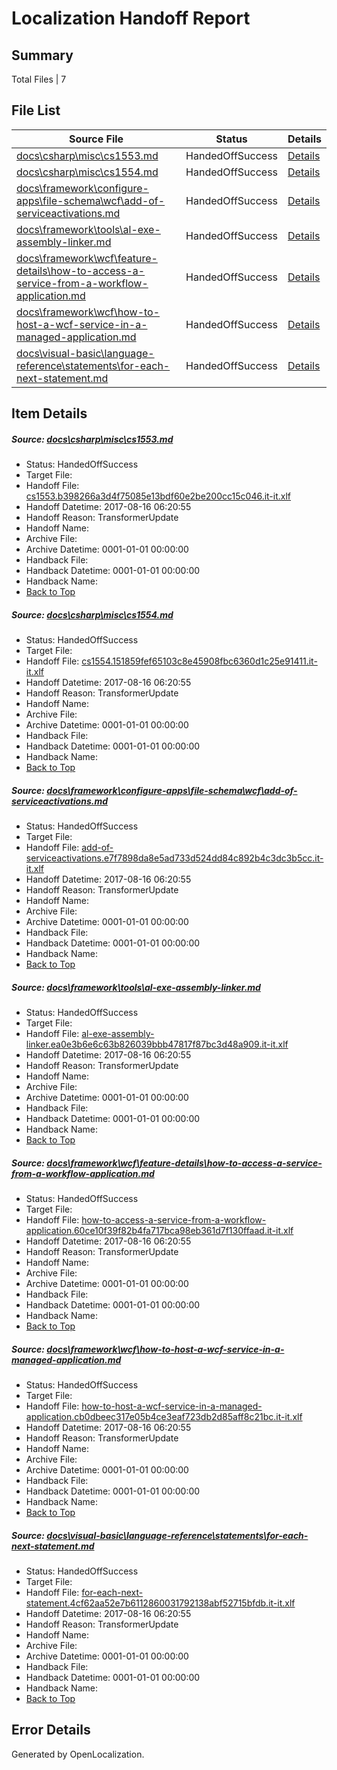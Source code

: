 # <a name='report-top'></a> Localization Handoff Report

## Summary
 Total Files | 7

## File List
 Source File | Status | Details 
 ----------- | ------ | ------- 
 [docs\csharp\misc\cs1553.md](https://github.com/OpenLocalizationTestOrg/docs/blob/75444267cc262dcdfc807db05b2441b78c986800/docs/csharp/misc/cs1553.md) | HandedOffSuccess | [Details](#9902cb7462cac78569e53047a43f5ed2826575ee17404)
 [docs\csharp\misc\cs1554.md](https://github.com/OpenLocalizationTestOrg/docs/blob/75444267cc262dcdfc807db05b2441b78c986800/docs/csharp/misc/cs1554.md) | HandedOffSuccess | [Details](#34edc93eaf71cf4b299d797f9e460f4475dace8217405)
 [docs\framework\configure-apps\file-schema\wcf\add-of-serviceactivations.md](https://github.com/OpenLocalizationTestOrg/docs/blob/75444267cc262dcdfc807db05b2441b78c986800/docs/framework/configure-apps/file-schema/wcf/add-of-serviceactivations.md) | HandedOffSuccess | [Details](#e41435da87339047e0dd0b591d17ac5221853bbe19232)
 [docs\framework\tools\al-exe-assembly-linker.md](https://github.com/OpenLocalizationTestOrg/docs/blob/75444267cc262dcdfc807db05b2441b78c986800/docs/framework/tools/al-exe-assembly-linker.md) | HandedOffSuccess | [Details](#2bbb13d5a885cca264ebb29edd5f97799630601e20960)
 [docs\framework\wcf\feature-details\how-to-access-a-service-from-a-workflow-application.md](https://github.com/OpenLocalizationTestOrg/docs/blob/75444267cc262dcdfc807db05b2441b78c986800/docs/framework/wcf/feature-details/how-to-access-a-service-from-a-workflow-application.md) | HandedOffSuccess | [Details](#93e6dbd455a04e2d67667b6c876a65f2c3b55b3524533)
 [docs\framework\wcf\how-to-host-a-wcf-service-in-a-managed-application.md](https://github.com/OpenLocalizationTestOrg/docs/blob/75444267cc262dcdfc807db05b2441b78c986800/docs/framework/wcf/how-to-host-a-wcf-service-in-a-managed-application.md) | HandedOffSuccess | [Details](#37a24a03dbad312e96a26fd09b8a1de51e95c63424984)
 [docs\visual-basic\language-reference\statements\for-each-next-statement.md](https://github.com/OpenLocalizationTestOrg/docs/blob/75444267cc262dcdfc807db05b2441b78c986800/docs/visual-basic/language-reference/statements/for-each-next-statement.md) | HandedOffSuccess | [Details](#b9d1c4e7304384ab155ccfb6f5ddba52d5de4a4d30353)

## Item Details
##### <a name='9902cb7462cac78569e53047a43f5ed2826575ee17404'></a> Source: [docs\csharp\misc\cs1553.md](https://github.com/OpenLocalizationTestOrg/docs/blob/75444267cc262dcdfc807db05b2441b78c986800/docs/csharp/misc/cs1553.md)
* Status: HandedOffSuccess
* Target File: 
* Handoff File: [cs1553.b398266a3d4f75085e13bdf60e2be200cc15c046.it-it.xlf](https://github.com/OpenLocalizationTestOrg/docs.handoff/blob/2978623f9952fe14080eec888a75b446102ab9fe/ol-handoff/OpenLocalizationTestOrg/docs.it-it/master/vbcs_lo-mt/cs1553.b398266a3d4f75085e13bdf60e2be200cc15c046.it-it.xlf)
* Handoff Datetime: 2017-08-16 06:20:55
* Handoff Reason: TransformerUpdate
* Handoff Name: 
* Archive File: 
* Archive Datetime: 0001-01-01 00:00:00
* Handback File: 
* Handback Datetime: 0001-01-01 00:00:00
* Handback Name: 
* [Back to Top](#report-top)

##### <a name='34edc93eaf71cf4b299d797f9e460f4475dace8217405'></a> Source: [docs\csharp\misc\cs1554.md](https://github.com/OpenLocalizationTestOrg/docs/blob/75444267cc262dcdfc807db05b2441b78c986800/docs/csharp/misc/cs1554.md)
* Status: HandedOffSuccess
* Target File: 
* Handoff File: [cs1554.151859fef65103c8e45908fbc6360d1c25e91411.it-it.xlf](https://github.com/OpenLocalizationTestOrg/docs.handoff/blob/2978623f9952fe14080eec888a75b446102ab9fe/ol-handoff/OpenLocalizationTestOrg/docs.it-it/master/vbcs_lo-mt/cs1554.151859fef65103c8e45908fbc6360d1c25e91411.it-it.xlf)
* Handoff Datetime: 2017-08-16 06:20:55
* Handoff Reason: TransformerUpdate
* Handoff Name: 
* Archive File: 
* Archive Datetime: 0001-01-01 00:00:00
* Handback File: 
* Handback Datetime: 0001-01-01 00:00:00
* Handback Name: 
* [Back to Top](#report-top)

##### <a name='e41435da87339047e0dd0b591d17ac5221853bbe19232'></a> Source: [docs\framework\configure-apps\file-schema\wcf\add-of-serviceactivations.md](https://github.com/OpenLocalizationTestOrg/docs/blob/75444267cc262dcdfc807db05b2441b78c986800/docs/framework/configure-apps/file-schema/wcf/add-of-serviceactivations.md)
* Status: HandedOffSuccess
* Target File: 
* Handoff File: [add-of-serviceactivations.e7f7898da8e5ad733d524dd84c892b4c3dc3b5cc.it-it.xlf](https://github.com/OpenLocalizationTestOrg/docs.handoff/blob/2978623f9952fe14080eec888a75b446102ab9fe/ol-handoff/OpenLocalizationTestOrg/docs.it-it/master/net-med-mt/add-of-serviceactivations.e7f7898da8e5ad733d524dd84c892b4c3dc3b5cc.it-it.xlf)
* Handoff Datetime: 2017-08-16 06:20:55
* Handoff Reason: TransformerUpdate
* Handoff Name: 
* Archive File: 
* Archive Datetime: 0001-01-01 00:00:00
* Handback File: 
* Handback Datetime: 0001-01-01 00:00:00
* Handback Name: 
* [Back to Top](#report-top)

##### <a name='2bbb13d5a885cca264ebb29edd5f97799630601e20960'></a> Source: [docs\framework\tools\al-exe-assembly-linker.md](https://github.com/OpenLocalizationTestOrg/docs/blob/75444267cc262dcdfc807db05b2441b78c986800/docs/framework/tools/al-exe-assembly-linker.md)
* Status: HandedOffSuccess
* Target File: 
* Handoff File: [al-exe-assembly-linker.ea0e3b6e6c63b826039bbb47817f87bc3d48a909.it-it.xlf](https://github.com/OpenLocalizationTestOrg/docs.handoff/blob/2978623f9952fe14080eec888a75b446102ab9fe/ol-handoff/OpenLocalizationTestOrg/docs.it-it/master/net-med-mt/al-exe-assembly-linker.ea0e3b6e6c63b826039bbb47817f87bc3d48a909.it-it.xlf)
* Handoff Datetime: 2017-08-16 06:20:55
* Handoff Reason: TransformerUpdate
* Handoff Name: 
* Archive File: 
* Archive Datetime: 0001-01-01 00:00:00
* Handback File: 
* Handback Datetime: 0001-01-01 00:00:00
* Handback Name: 
* [Back to Top](#report-top)

##### <a name='93e6dbd455a04e2d67667b6c876a65f2c3b55b3524533'></a> Source: [docs\framework\wcf\feature-details\how-to-access-a-service-from-a-workflow-application.md](https://github.com/OpenLocalizationTestOrg/docs/blob/75444267cc262dcdfc807db05b2441b78c986800/docs/framework/wcf/feature-details/how-to-access-a-service-from-a-workflow-application.md)
* Status: HandedOffSuccess
* Target File: 
* Handoff File: [how-to-access-a-service-from-a-workflow-application.60ce10f39f82b4fa717bca98eb361d7f130ffaad.it-it.xlf](https://github.com/OpenLocalizationTestOrg/docs.handoff/blob/2978623f9952fe14080eec888a75b446102ab9fe/ol-handoff/OpenLocalizationTestOrg/docs.it-it/master/net-med-mt/how-to-access-a-service-from-a-workflow-application.60ce10f39f82b4fa717bca98eb361d7f130ffaad.it-it.xlf)
* Handoff Datetime: 2017-08-16 06:20:55
* Handoff Reason: TransformerUpdate
* Handoff Name: 
* Archive File: 
* Archive Datetime: 0001-01-01 00:00:00
* Handback File: 
* Handback Datetime: 0001-01-01 00:00:00
* Handback Name: 
* [Back to Top](#report-top)

##### <a name='37a24a03dbad312e96a26fd09b8a1de51e95c63424984'></a> Source: [docs\framework\wcf\how-to-host-a-wcf-service-in-a-managed-application.md](https://github.com/OpenLocalizationTestOrg/docs/blob/75444267cc262dcdfc807db05b2441b78c986800/docs/framework/wcf/how-to-host-a-wcf-service-in-a-managed-application.md)
* Status: HandedOffSuccess
* Target File: 
* Handoff File: [how-to-host-a-wcf-service-in-a-managed-application.cb0dbeec317e05b4ce3eaf723db2d85aff8c21bc.it-it.xlf](https://github.com/OpenLocalizationTestOrg/docs.handoff/blob/2978623f9952fe14080eec888a75b446102ab9fe/ol-handoff/OpenLocalizationTestOrg/docs.it-it/master/net-med-mt/how-to-host-a-wcf-service-in-a-managed-application.cb0dbeec317e05b4ce3eaf723db2d85aff8c21bc.it-it.xlf)
* Handoff Datetime: 2017-08-16 06:20:55
* Handoff Reason: TransformerUpdate
* Handoff Name: 
* Archive File: 
* Archive Datetime: 0001-01-01 00:00:00
* Handback File: 
* Handback Datetime: 0001-01-01 00:00:00
* Handback Name: 
* [Back to Top](#report-top)

##### <a name='b9d1c4e7304384ab155ccfb6f5ddba52d5de4a4d30353'></a> Source: [docs\visual-basic\language-reference\statements\for-each-next-statement.md](https://github.com/OpenLocalizationTestOrg/docs/blob/75444267cc262dcdfc807db05b2441b78c986800/docs/visual-basic/language-reference/statements/for-each-next-statement.md)
* Status: HandedOffSuccess
* Target File: 
* Handoff File: [for-each-next-statement.4cf62aa52e7b6112860031792138abf52715bfdb.it-it.xlf](https://github.com/OpenLocalizationTestOrg/docs.handoff/blob/2978623f9952fe14080eec888a75b446102ab9fe/ol-handoff/OpenLocalizationTestOrg/docs.it-it/master/vbcs_lo-mt/for-each-next-statement.4cf62aa52e7b6112860031792138abf52715bfdb.it-it.xlf)
* Handoff Datetime: 2017-08-16 06:20:55
* Handoff Reason: TransformerUpdate
* Handoff Name: 
* Archive File: 
* Archive Datetime: 0001-01-01 00:00:00
* Handback File: 
* Handback Datetime: 0001-01-01 00:00:00
* Handback Name: 
* [Back to Top](#report-top)


## Error Details

Generated by OpenLocalization.
